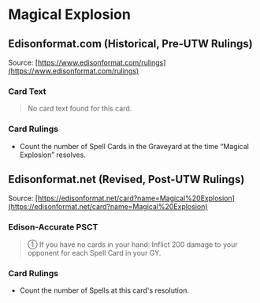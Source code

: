 # Magical Explosion

## Edisonformat.com (Historical, Pre-UTW Rulings)

Source: [https://www.edisonformat.com/rulings](https://www.edisonformat.com/rulings)

### Card Text

> No card text found for this card.

### Card Rulings

*   Count the number of Spell Cards in the Graveyard at the time “Magical Explosion” resolves.

## Edisonformat.net (Revised, Post-UTW Rulings)

Source: [https://edisonformat.net/card?name=Magical%20Explosion](https://edisonformat.net/card?name=Magical%20Explosion)

### Edison-Accurate PSCT

> ① If you have no cards in your hand: Inflict 200 damage to your opponent for each Spell Card in your GY.

### Card Rulings

*   Count the number of Spells at this card's resolution.
            